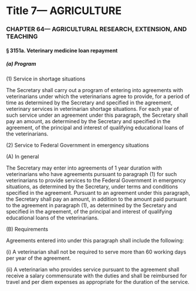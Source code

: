
# Title 7— AGRICULTURE
### CHAPTER 64— AGRICULTURAL RESEARCH, EXTENSION, AND TEACHING
#### § 3151a. Veterinary medicine loan repayment
##### (a) Program

(1) Service in shortage situations

The Secretary shall carry out a program of entering into agreements with veterinarians under which the veterinarians agree to provide, for a period of time as determined by the Secretary and specified in the agreement, veterinary services in veterinarian shortage situations. For each year of such service under an agreement under this paragraph, the Secretary shall pay an amount, as determined by the Secretary and specified in the agreement, of the principal and interest of qualifying educational loans of the veterinarians.

(2) Service to Federal Government in emergency situations

(A) In general

The Secretary may enter into agreements of 1 year duration with veterinarians who have agreements pursuant to paragraph (1) for such veterinarians to provide services to the Federal Government in emergency situations, as determined by the Secretary, under terms and conditions specified in the agreement. Pursuant to an agreement under this paragraph, the Secretary shall pay an amount, in addition to the amount paid pursuant to the agreement in paragraph (1), as determined by the Secretary and specified in the agreement, of the principal and interest of qualifying educational loans of the veterinarians.

(B) Requirements

Agreements entered into under this paragraph shall include the following:

(i) A veterinarian shall not be required to serve more than 60 working days per year of the agreement.

(ii) A veterinarian who provides service pursuant to the agreement shall receive a salary commensurate with the duties and shall be reimbursed for travel and per diem expenses as appropriate for the duration of the service.
